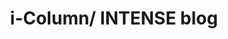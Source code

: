 ---
title: i-Column/ INTENSE blog
description: A blog site in using the headless CMS
bodyText: <strong>GOAL</strong><br>To increase the SEO of IFING BEAUTY website, through articles posted on a blog site and persuade customers to buying the products.<br><br><strong>The Process</strong><br>This project is unique in the way that I did everything on my own, designing and also coding with Nuxt.js, in using the headless CMS site. It took about three weeks in learning and getting used to Nuxt.js.<br><br><strong>Other Points</strong><br>I've had experience in creating services with Vue.js so I decided to take further in challenging with creating a web site with Nuxt.js and using headless CMS. This is also my proud project because now, non-engineers can upload the blog post and I could only worry about the management of the website. Also, when a blog is posted into the micro-CMS, it also posts in the blog website in another pages, <a href="http://products.intense-z.com/">http://products.intense-z.com/</a> and <a href="https://ifing-beauty.com/contents/column">https://ifing-beauty.com/contents/column</a>
img: ICOL.png
alt: KAMISMAX
url: https://i-column.com
---